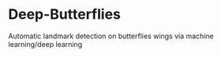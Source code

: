 # Deep-Butterflies
Automatic landmark detection on butterflies wings via machine learning/deep learning
